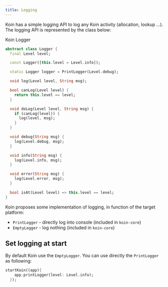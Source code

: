 ```yaml
---
title: Logging
---
```


Koin has a simple logging API to log any Koin activity (allocation, lookup ...). The logging API is represented by the class below:

Koin Logger

```dart
abstract class Logger {
  final Level level;

  const Logger([this.level = Level.info]);

  static Logger logger = PrintLogger(Level.debug);

  void log(Level level, String msg);

  bool canLog(Level level) {
    return this.level == level;
  }

  void doLog(Level level, String msg) {
    if (canLog(level)) {
      log(level, msg);
    }
  }

  void debug(String msg) {
    log(Level.debug, msg);
  }

  void info(String msg) {
    log(Level.info, msg);
  }

  void error(String msg) {
    log(Level.error, msg);
  }

  bool isAt(Level level) => this.level == level;
}
```

Koin proposes some implementation of logging, in function of the target platform:

* `PrintLogger` - directly log into console (included in `koin-core`)
* `EmptyLogger` - log nothing (included in `koin-core`)

## Set logging at start

By default Koin use the `EmptyLogger`. You can use directly the `PrintLogger` as following:

```dart
startKoin((app){
    app.printLogger(level: Level.info);
  });
```


